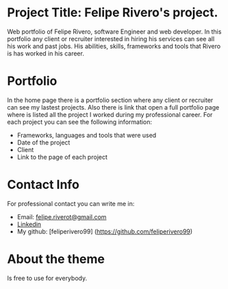 # Project Title: Felipe Rivero's project. 

Web portfolio of Felipe Rivero,  software Engineer and web developer.     In this portfolio any client or recruiter interested in hiring his services can see all his work and
past jobs.   His abilities, skills, frameworks and tools that Rivero is has worked in his career. 

# Portfolio

In the home page there is a portfolio section where any client or recruiter can see my lastest projects.   Also there is  link that open a full portfolio page where is listed all
the project I worked during my professional career.   For each project you can see the following information:


* Frameworks, languages and tools that were used
* Date of the project
* Client
* Link to the page of each project

# Contact Info

For professional contact you can write me in:

* Email: felipe.riverot@gmail.com
* [Linkedin](https://www.linkedin.com/in/feliperivero99/?locale=en_US)
* My github: [feliperivero99] (https://github.com/feliperivero99)


# About the theme

Is free to use for everybody.
